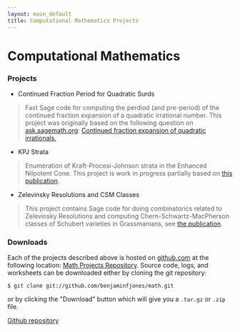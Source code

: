 ```yaml
---
layout: main_default
title: Computational Mathematics Projects
---
```


# Computational Mathematics #

### Projects ###


* Continued Fraction Period for Quadratic Surds

> Fast Sage code for computing the perdiod (and pre-period) of
> the continued fraction expansion of a quadratic irrational
> number. This project was originally based on the following
> question on [ask.sagemath.org](http://ask.sagemath.org):
> [Continued fraction expansion of quadratic irrationals.][3]

* KPJ Strata

> Enumeration of Kraft-Procesi-Johnson strata in the Enhanced
> Nilpotent Cone. This project is work in progress partially based
> on [this publication][2].

* Zelevinsky Resolutions and CSM Classes

> This project contains Sage code for doing combinatorics related
> to Zelevinsky Resolutions and computing Chern-Schwartz-MacPherson
> classes of Schubert varieties in Grassmanians, see [the publication][1].

### Downloads ###

Each of the projects described above is hosted on
[github.com](http://github.com) at the following location:
[Math Projects Repository][mathrepo]. Source code, logs, 
and worksheets can be downloaded either by cloning the git
repository:

<pre class="terminal"><code>$ git clone git://github.com/benjaminfjones/math.git</code></pre>

or by clicking the "Download" button which will give you a
``.tar.gz`` or ``.zip`` file.

  [Github repository][mathrepo]



[1]: http://dx.doi.org/10.1093/imrn/rnp174
[2]: http://arxiv.org/abs/1004.3822
[3]: http://ask.sagemath.org/question/545/continued-fraction-expansion-of-quadratic

[mathrepo]: https://github.com/benjaminfjones/math
